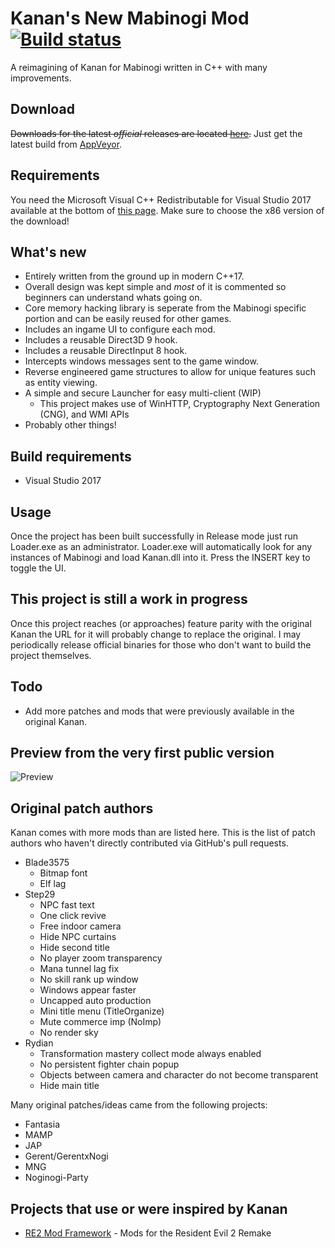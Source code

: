 # Kanan's New Mabinogi Mod [![Build status](https://ci.appveyor.com/api/projects/status/frp20d9y14rpxha0?svg=true)](https://ci.appveyor.com/project/cursey/kanan-new)
A reimagining of Kanan for Mabinogi written in C++ with many improvements.

## Download
~~Downloads for the latest _official_ releases are located [here](https://github.com/cursey/kanan-new/releases).~~
Just get the latest build from [AppVeyor](https://ci.appveyor.com/project/evelive3/kanan-new/build/artifacts).

## Requirements
You need the Microsoft Visual C++ Redistributable for Visual Studio 2017 available at the bottom of [this page](https://www.visualstudio.com/downloads/). Make sure to choose the x86 version of the download!

## What's new
* Entirely written from the ground up in modern C++17. 
* Overall design was kept simple and *most* of it is commented so beginners can understand whats going on.
* Core memory hacking library is seperate from the Mabinogi specific portion and can be easily reused for other games.
* Includes an ingame UI to configure each mod.
* Includes a reusable Direct3D 9 hook.
* Includes a reusable DirectInput 8 hook.
* Intercepts windows messages sent to the game window.
* Reverse engineered game structures to allow for unique features such as entity viewing.
* A simple and secure Launcher for easy multi-client (WIP)
	* This project makes use of WinHTTP, Cryptography Next Generation (CNG), and WMI APIs
* Probably other things!

## Build requirements
* Visual Studio 2017

## Usage
Once the project has been built successfully in Release mode just run Loader.exe as an administrator. Loader.exe will automatically look for any instances of Mabinogi and load Kanan.dll into it. Press the INSERT key to toggle the UI.

## This project is still a work in progress
Once this project reaches (or approaches) feature parity with the original Kanan the URL for it will probably change to replace the original. I may periodically release official binaries for those who don't want to build the project themselves.

## Todo
* Add more patches and mods that were previously available in the original Kanan.

## Preview from the very first public version
![Preview](preview.png)

## Original patch authors
Kanan comes with more mods than are listed here. This is the list of patch authors who haven't directly contributed via GitHub's pull requests.
* Blade3575
    * Bitmap font
    * Elf lag
* Step29
    * NPC fast text
    * One click revive
    * Free indoor camera
    * Hide NPC curtains
    * Hide second title
    * No player zoom transparency
    * Mana tunnel lag fix
    * No skill rank up window
    * Windows appear faster
    * Uncapped auto production
    * Mini title menu (TitleOrganize)
    * Mute commerce imp (NoImp)
    * No render sky
* Rydian
    * Transformation mastery collect mode always enabled
    * No persistent fighter chain popup
    * Objects between camera and character do not become transparent
    * Hide main title

Many original patches/ideas came from the following projects:
* Fantasia
* MAMP
* JAP
* Gerent/GerentxNogi
* MNG
* Noginogi-Party

## Projects that use or were inspired by Kanan
* [RE2 Mod Framework](https://github.com/praydog/RE2-Mod-Framework) - Mods for the Resident Evil 2 Remake
